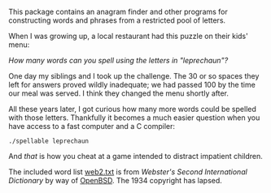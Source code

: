 This package contains an anagram finder and other programs for constructing words and phrases from a restricted pool of letters.

When I was growing up, a local restaurant had this puzzle on their kids' menu:

*How many words can you spell using the letters in "leprechaun"?*

One day my siblings and I took up the challenge. The 30 or so spaces they left for answers proved wildly inadequate; we had passed 100 by the time our meal was served. I think they changed the menu shortly after.

All these years later, I got curious how many more words could be spelled with those letters. Thankfully it becomes a much easier question when you have access to a fast computer and a C compiler:

`./spellable leprechaun`

And *that* is how you cheat at a game intended to distract impatient children.

The included word list [web2.txt](web2.txt) is from *Webster's Second International Dictionary* by way of [OpenBSD](https://cvsweb.openbsd.org/src/share/dict/). The 1934 copyright has lapsed.
